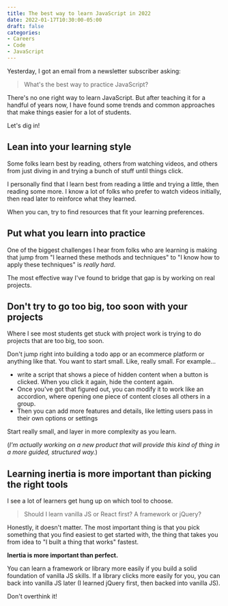 ```yaml
---
title: The best way to learn JavaScript in 2022
date: 2022-01-17T10:30:00-05:00
draft: false
categories:
- Careers
- Code
- JavaScript
---
```


Yesterday, I got an email from a newsletter subscriber asking:

> What's the best way to practice JavaScript?

There's no one right way to learn JavaScript. But after teaching it for a handful of years now, I have found some trends and common approaches that make things easier for a lot of students.

Let's dig in!

## Lean into your learning style

Some folks learn best by reading, others from watching videos, and others from just diving in and trying a bunch of stuff until things click. 

I personally find that I learn best from reading a little and trying a little, then reading some more. I know a lot of folks who prefer to watch videos initially, then read later to reinforce what they learned.

When you can, try to find resources that fit your learning preferences.

## Put what you learn into practice

One of the biggest challenges I hear from folks who are learning is making that jump from "I learned these methods and techniques" to "I know how to apply these techniques" is _really hard_.

The most effective way I've found to bridge that gap is by working on real projects.

## Don't try to go too big, too soon with your projects

Where I see most students get stuck with project work is trying to do projects that are too big, too soon.

Don't jump right into building a todo app or an ecommerce platform or anything like that. You want to start small. Like, really small. For example... 

- write a script that shows a piece of hidden content when a button is clicked. When you click it again, hide the content again. 
- Once you've got that figured out, you can modify it to work like an accordion, where opening one piece of content closes all others in a group. 
- Then you can add more features and details, like letting users pass in their own options or settings

Start really small, and layer in more complexity as you learn.

(_I'm actually working on a new product that will provide this kind of thing in a more guided, structured way._)

## Learning inertia is more important than picking the right tools

I see a lot of learners get hung up on which tool to choose.

> Should I learn vanilla JS or React first? A framework or jQuery?


Honestly, it doesn't matter. The most important thing is that you pick something that you find easiest to get started with, the thing that takes you from idea to "I built a thing that works" fastest.

**Inertia is more important than perfect.**

You can learn a framework or library more easily if you build a solid foundation of vanilla JS skills. If a library clicks more easily for you, you can back into vanilla JS later (I learned jQuery first, then backed into vanilla JS).

Don't overthink it!